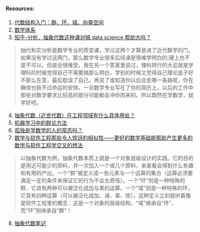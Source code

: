 
#### Resources:
1. [代数结构入门：群、环、域、向量空间](http://sparkandshine.net/algebraic-structure-primer-group-ring-field-vector-space/#4)
2. [数学体系](http://sparkandshine.net/mit-mathematical-formalism/)
3. [知乎-分析、抽象代数这种课对搞 data science 帮助大吗？](https://www.zhihu.com/question/23779178)
> 抽代和实分析是数学专业的质变课，学过这两个才算是进了近代数学的门。如果没有学过这两门，那么数学专业很多后续课是很难学明白的;硬上也不是不可以，但是会很难受。我在另一个答案里说过，理科转行的大忌就是学理科的时候觉得自己不需要搞那么明白，学别的时候又觉得自己理论底子好不那么在意，最后耽误了自己。再说了谁知道你以后会走哪一条路呢，你在确信也抵不过命运的安排。一旦数学专业写在了你的简历上，以后的工作中那些对数学要求比较高的部分可能都会冲你而来的。所以既然在学数学，就学好吧。
4. [抽象代数（近世代数）在工程领域有什么具体用处？](https://www.zhihu.com/question/28445705)
5. [机器学习中的群论方法](https://blog.csdn.net/wishchin/article/details/47393415)
6. [孤独是学数学的人的常态吗？](https://www.zhihu.com/question/264936493)   
7. [数学与软件工程那些令人惊讶的相似性——更好的数学基础能帮助产生更多的数学与软件工程学交叉的想法](https://www.oreilly.com.cn/ideas/?p=737)
> 以抽象代数为例，抽象代数本质上就是一个对象层级设计的实践。它的目的是用近可能少的原料，并一次加入一个或几个原料，来查看会得到什么有趣和有用的产出。一个“群”被定义成一些元素与一个运算的集合（运算必须要满足一定的条件来保证它的行为不会太奇怪）。一个“环”则是一种特殊的群，它具有两种可以被泛化成加与乘的运算。一个“域”则是一种特殊的环，它具有四种运算（可以被泛化成加、减、乘、除）。这种定义立刻就听着像是软件工程里的概念：这是一个对象的层级结构，“域”继承自“环”，而“环”则继承自“群”！
8. [抽象代数笔记](https://zhuanlan.zhihu.com/p/32530225)
